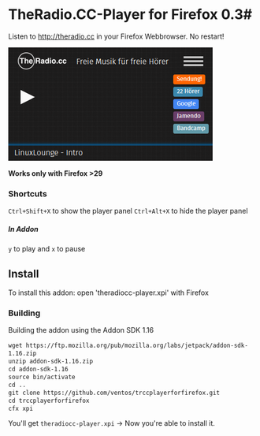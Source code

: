# TheRadio.CC-Player for Firefox 0.3#

Listen to http://theradio.cc in your Firefox Webbrowser.
No restart!

![screenshot](https://raw.githubusercontent.com/ventos/trccplayerforfirefox/master/doc/screenshot.png)


**Works only with Firefox >29**


### Shortcuts ###
`Ctrl+Shift+X` to show the player panel
`Ctrl+Alt+X` to hide the player panel

##### In Addon #####
`y` to play and `x` to pause

## Install ##

To install this addon: open 'theradiocc-player.xpi' with Firefox

### Building ###

Building the addon using the Addon SDK 1.16

    wget https://ftp.mozilla.org/pub/mozilla.org/labs/jetpack/addon-sdk-1.16.zip
    unzip addon-sdk-1.16.zip
    cd addon-sdk-1.16
    source bin/activate
    cd ..
    git clone https://github.com/ventos/trccplayerforfirefox.git
    cd trccplayerforfirefox
    cfx xpi

You'll get `theradiocc-player.xpi` -> Now you're able to install it.
